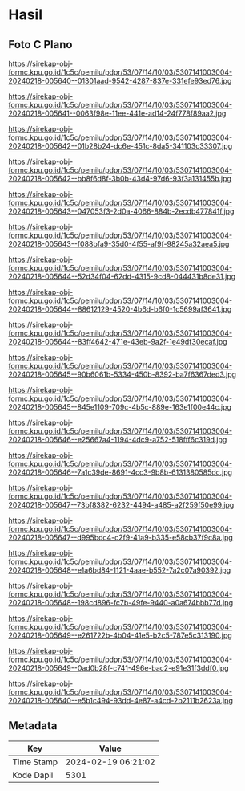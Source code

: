 # Hasil

## Foto C Plano

https://sirekap-obj-formc.kpu.go.id/1c5c/pemilu/pdpr/53/07/14/10/03/5307141003004-20240218-005640--01301aad-9542-4287-837e-331efe93ed76.jpg

https://sirekap-obj-formc.kpu.go.id/1c5c/pemilu/pdpr/53/07/14/10/03/5307141003004-20240218-005641--0063f98e-11ee-441e-ad14-24f778f89aa2.jpg

https://sirekap-obj-formc.kpu.go.id/1c5c/pemilu/pdpr/53/07/14/10/03/5307141003004-20240218-005642--01b28b24-dc6e-451c-8da5-341103c33307.jpg

https://sirekap-obj-formc.kpu.go.id/1c5c/pemilu/pdpr/53/07/14/10/03/5307141003004-20240218-005642--bb8f6d8f-3b0b-43d4-97d6-93f3a131455b.jpg

https://sirekap-obj-formc.kpu.go.id/1c5c/pemilu/pdpr/53/07/14/10/03/5307141003004-20240218-005643--047053f3-2d0a-4066-884b-2ecdb477841f.jpg

https://sirekap-obj-formc.kpu.go.id/1c5c/pemilu/pdpr/53/07/14/10/03/5307141003004-20240218-005643--f088bfa9-35d0-4f55-af9f-98245a32aea5.jpg

https://sirekap-obj-formc.kpu.go.id/1c5c/pemilu/pdpr/53/07/14/10/03/5307141003004-20240218-005644--52d34f04-62dd-4315-9cd8-044431b8de31.jpg

https://sirekap-obj-formc.kpu.go.id/1c5c/pemilu/pdpr/53/07/14/10/03/5307141003004-20240218-005644--88612129-4520-4b6d-b6f0-1c5699af3641.jpg

https://sirekap-obj-formc.kpu.go.id/1c5c/pemilu/pdpr/53/07/14/10/03/5307141003004-20240218-005644--83ff4642-471e-43eb-9a2f-1e49df30ecaf.jpg

https://sirekap-obj-formc.kpu.go.id/1c5c/pemilu/pdpr/53/07/14/10/03/5307141003004-20240218-005645--90b6061b-5334-450b-8392-ba7f6367ded3.jpg

https://sirekap-obj-formc.kpu.go.id/1c5c/pemilu/pdpr/53/07/14/10/03/5307141003004-20240218-005645--845e1109-709c-4b5c-889e-163e1f00e44c.jpg

https://sirekap-obj-formc.kpu.go.id/1c5c/pemilu/pdpr/53/07/14/10/03/5307141003004-20240218-005646--e25667a4-1194-4dc9-a752-518fff6c319d.jpg

https://sirekap-obj-formc.kpu.go.id/1c5c/pemilu/pdpr/53/07/14/10/03/5307141003004-20240218-005646--7a1c39de-8691-4cc3-9b8b-6131380585dc.jpg

https://sirekap-obj-formc.kpu.go.id/1c5c/pemilu/pdpr/53/07/14/10/03/5307141003004-20240218-005647--73bf8382-6232-4494-a485-a2f259f50e99.jpg

https://sirekap-obj-formc.kpu.go.id/1c5c/pemilu/pdpr/53/07/14/10/03/5307141003004-20240218-005647--d995bdc4-c2f9-41a9-b335-e58cb37f9c8a.jpg

https://sirekap-obj-formc.kpu.go.id/1c5c/pemilu/pdpr/53/07/14/10/03/5307141003004-20240218-005648--e1a6bd84-1121-4aae-b552-7a2c07a90392.jpg

https://sirekap-obj-formc.kpu.go.id/1c5c/pemilu/pdpr/53/07/14/10/03/5307141003004-20240218-005648--198cd896-fc7b-49fe-9440-a0a674bbb77d.jpg

https://sirekap-obj-formc.kpu.go.id/1c5c/pemilu/pdpr/53/07/14/10/03/5307141003004-20240218-005649--e261722b-4b04-41e5-b2c5-787e5c313190.jpg

https://sirekap-obj-formc.kpu.go.id/1c5c/pemilu/pdpr/53/07/14/10/03/5307141003004-20240218-005649--0ad0b28f-c741-496e-bac2-e91e31f3ddf0.jpg

https://sirekap-obj-formc.kpu.go.id/1c5c/pemilu/pdpr/53/07/14/10/03/5307141003004-20240218-005640--e5b1c494-93dd-4e87-a4cd-2b2111b2623a.jpg


## Metadata

| Key        | Value               |
| ---------- | ------------------- |
| Time Stamp | 2024-02-19 06:21:02 |
| Kode Dapil | 5301                |



